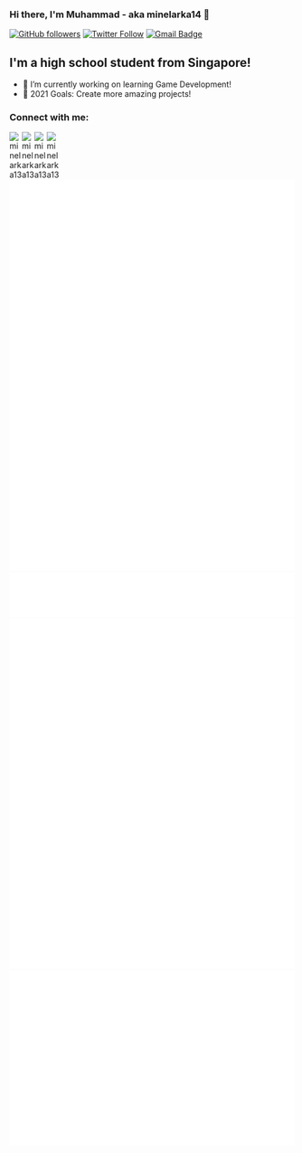 <link rel="stylesheet" href="https://cdnjs.cloudflare.com/ajax/libs/font-awesome/4.7.0/css/font-awesome.min.css">

### Hi there, I'm Muhammad - aka minelarka14 👋

[![GitHub followers](https://img.shields.io/github/followers/minelarka14?label=Follow)](https://github.com/minelarka14/)
[![Twitter Follow](https://img.shields.io/twitter/follow/minelarka13?color=1DA1F2&logo=twitter)](https://twitter.com/intent/follow?original_referer=https%3A%2F%2Fgithub.com%2Fminelarka13&screen_name=minelarka13)
[![Gmail Badge](https://img.shields.io/badge/-muhammadosaid06@gmail.com-c14438?&logo=Gmail&logoColor=white&link=mailto:muhammadosaid06@gmail.com&)](mailto:muhammadosaid06@gmail.com)
<br />

## I'm a high school student from Singapore!

- 🔭 I’m currently working on learning Game Development!
- 📖 2021 Goals: Create more amazing projects!

### Connect with me:

[<img align="left" alt="minelarka13" width="22px" src="https://cdn.jsdelivr.net/npm/simple-icons@v3/icons/reddit.svg" />][reddit]
[<img align="left" alt="minelarka13" width="22px" src="https://cdn.jsdelivr.net/npm/simple-icons@v3/icons/twitter.svg" />][twitter]
[<img align="left" alt="minelarka13" width="22px" src="https://cdn.jsdelivr.net/npm/simple-icons@v3/icons/dev-dot-to.svg" />][devto]
[<img align="left" alt="minelarka13" width="22px" src="https://cdn.jsdelivr.net/npm/simple-icons@v3/icons/github.svg" />][github]

<br />

<img align="left" alt="stats" src="https://github.com/minelarka14/minelarka14/blob/master/github-metrics.svg" />
<img alt="stats" src="https://github.com/minelarka14/minelarka14/blob/master/metrics.plugin.isocalendar.fullyear.svg" />
<img alt="stats" src="https://github.com/minelarka14/minelarka14/blob/master/metrics.plugin.followup.svg" />
<img alt="stats" src="https://github.com/minelarka14/minelarka14/blob/master/metrics.additional.svg" />
<img alt="stats" src="https://github.com/minelarka14/minelarka14/blob/master/metrics.plugin.activity.svg" />

[twitter]: https://twitter.com/minelarka13
[reddit]: https://www.reddit.com/user/minelarka13
[devto]: https://dev.to/minelarka14
[github]: https://github.com/minelarka14
